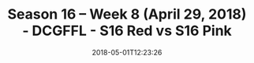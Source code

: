 ---
title: Season 16 – Week 8 (April 29, 2018) - DCGFFL - S16 Red vs S16 Pink
teams-score:
- team: _teams/s16-red.md
  score: 40
- team: _teams/s16-pink.md
  score: 28
mvp: 'Kevin Hamilton, Jamar Walker '
game-ball: Brandon Waggoner, Bradley Williams
sportsperson: Cory?, Donald
season: 16
week: 8
date: '2018-05-01T12:23:26'
pageid: season-16-week-8-april-29-2018-6364-vs-6360
---